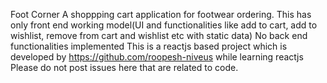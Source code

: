Foot Corner
A shoppping cart application for footwear ordering.
This has only front end working model(UI and functionalities like add to cart, add to wishlist, remove from cart and wishlist etc with static data)
No back end functionalities implemented
This is a reactjs based project which is developed by https://github.com/roopesh-niveus while learning reactjs 
Please do not post issues here that are related to code.
